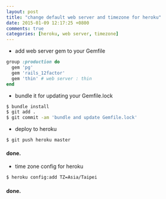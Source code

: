 ```yaml
---
layout: post
title: "change default web server and timezone for heroku"
date: 2015-01-09 12:17:25 +0800
comments: true
categories: [heroku, web server, timezone]
---
```

- add web server gem to your Gemfile
``` ruby
group :production do
  gem 'pg'
  gem 'rails_12factor'
  gem 'thin' # web server : thin
end
```
- bundle it for updating your Gemfile.lock
``` bash
$ bundle install
$ git add .
$ git commit -am 'bundle and update Gemfile.lock'
```
- deploy to heroku
```
$ git push heroku master
```
#### done.

- time zone config for heroku
``` bash
$ heroku config:add TZ=Asia/Taipei
```
#### done.
